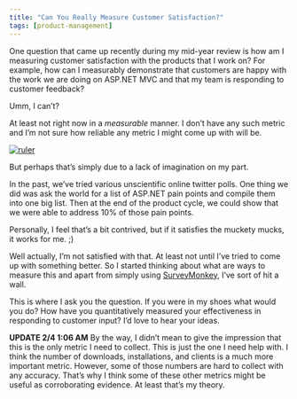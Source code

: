 ```yaml
---
title: "Can You Really Measure Customer Satisfaction?"
tags: [product-management]
---
```

One question that came up recently during my mid-year review is how am I measuring customer satisfaction with the products that I work on? For example, how can I measurably demonstrate that customers are happy with the work we are doing on ASP.NET MVC and that my team is responding to customer feedback?

Umm, I can’t?

At least not right now in a *measurable* manner. I don’t have any such metric and I’m not sure how reliable any metric I might come up with will be.

[![ruler](http://haacked.com/images/haacked_com/WindowsLiveWriter/MeasuringCustomerSatisfaction_CD25/ruler_3.jpg "ruler")](http://www.sxc.hu/photo/174738 "Wooden Ruler on sxc.hu by Bubbels")

But perhaps that’s simply due to a lack of imagination on my part.

In the past, we’ve tried various unscientific online twitter polls. One thing we did was ask the world for a list of ASP.NET pain points and compile them into one big list. Then at the end of the product cycle, we could show that we were able to address 10% of those pain points.

Personally, I feel that’s a bit contrived, but if it satisfies the muckety mucks, it works for me. ;)

Well actually, I’m not satisfied with that. At least not until I’ve tried to come up with something better. So I started thinking about what are ways to measure this and apart from simply using [SurveyMonkey](http://www.surveymonkey.com/ "SurveyMonkey"), I’ve sort of hit a wall.

This is where I ask you the question. If you were in my shoes what would you do? How have you quantitatively measured your effectiveness in responding to customer input? I’d love to hear your ideas.

**UPDATE 2/4 1:06 AM** By the way, I didn’t mean to give the impression that this is the only metric I need to collect. This is just the one I need help with. I think the number of downloads, installations, and clients is a much more important metric. However, some of those numbers are hard to collect with any accuracy. That’s why I think some of these other metrics might be useful as corroborating evidence. At least that’s my theory.